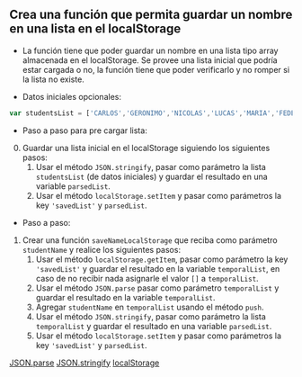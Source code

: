 ## Crea una función que permita guardar un nombre en una lista en el localStorage

- La función tiene que poder guardar un nombre en una lista tipo array almacenada en el localStorage. Se provee una lista inicial que podría estar cargada o no, la función tiene que poder verificarlo y no romper si la lista no existe.

- Datos iniciales opcionales:

```js 
var studentsList = ['CARLOS','GERONIMO','NICOLAS','LUCAS','MARIA','FEDERICO','ANTONIO','LORNA','JULIAN','DIEGO','DANIELA','JUAN','MATEO','BARBARA','AGUSTIN','MARIO','MARIEL','ANA','FLORENCIA']
```

- Paso a paso para pre cargar lista:

0. Guardar una lista inicial en el localStorage siguiendo los siguientes pasos:
   1. Usar el método `JSON.stringify`, pasar como parámetro la lista `studentsList` (de datos iniciales) y guardar el resultado en una variable `parsedList`.
   2. Usar el método `localStorage.setItem` y pasar como parámetros la key `'savedList'` y `parsedList`.

- Paso a paso:

1. Crear una función `saveNameLocalStorage` que reciba como parámetro `studentName` y realice los siguientes pasos:
   1. Usar el método `localStorage.getItem`, pasar como parámetro la key `'savedList'` y guardar el resultado en la variable `temporalList`, en caso de no recibir nada asignarle el valor `[]` a `temporalList`.
   2. Usar el método `JSON.parse` pasar como parámetro `temporalList` y guardar el resultado en la variable `temporalList`.
   3. Agregar `studentName` en `temporalList` usando el método `push`.
   4. Usar el método `JSON.stringify`, pasar como parámetro la lista `temporalList` y guardar el resultado en una variable `parsedList`.
   5. Usar el método `localStorage.setItem` y pasar como parámetros la key `'savedList'` y `parsedList`.



[JSON.parse](https://www.w3schools.com/js/js_json_parse.asp)
[JSON.stringify](https://www.w3schools.com/js/js_json_stringify.asp)
[localStorage](https://developer.mozilla.org/es/docs/Web/API/Window/localStorage)

